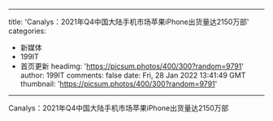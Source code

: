 
---
title: 'Canalys：2021年Q4中国大陆手机市场苹果iPhone出货量达2150万部'
categories: 
 - 新媒体
 - 199IT
 - 首页更新
headimg: 'https://picsum.photos/400/300?random=9791'
author: 199IT
comments: false
date: Fri, 28 Jan 2022 13:41:49 GMT
thumbnail: 'https://picsum.photos/400/300?random=9791'
---

<div>   
Canalys：2021年Q4中国大陆手机市场苹果iPhone出货量达2150万部  
</div>
            